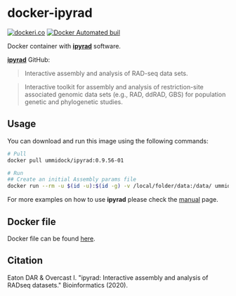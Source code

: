 # docker-ipyrad

[![dockeri.co](https://dockeri.co/image/ummidock/ipyrad)](https://hub.docker.com/r/ummidock/ipyrad)
[![Docker Automated buil](https://img.shields.io/docker/automated/jrottenberg/ffmpeg.svg)](https://hub.docker.com/r/ummidock/ipyrad/)

Docker container with [**ipyrad**](https://ipyrad.readthedocs.io/en/latest/) software.

[**ipyrad**](https://github.com/dereneaton/ipyrad) GitHub:

> Interactive assembly and analysis of RAD-seq data sets.

> Interactive toolkit for assembly and analysis of restriction-site associated genomic data sets (e.g., RAD, ddRAD, GBS) for population genetic and phylogenetic studies.

## Usage

You can download and run this image using the following commands:

````bash
# Pull
docker pull ummidock/ipyrad:0.9.56-01

# Run
## Create an initial Assembly params file
docker run --rm -u $(id -u):$(id -g) -v /local/folder/data:/data/ ummidock/ipyrad:0.9.56-01 sh -c 'cd /data; ipyrad -n run01'
````

For more examples on how to use **ipyrad** please check the [manual](https://ipyrad.readthedocs.io/en/latest/) page.

## Docker file
Docker file can be found [here](https://github.com/B-UMMI/docker-images/tree/master/ipyrad).

## Citation

Eaton DAR & Overcast I. "ipyrad: Interactive assembly and analysis of RADseq datasets." Bioinformatics (2020).
